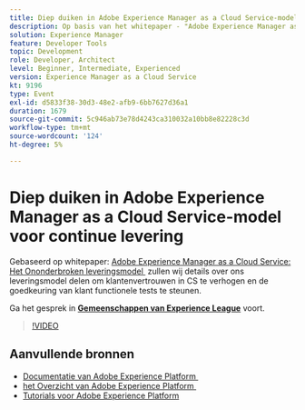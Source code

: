```yaml
---
title: Diep duiken in Adobe Experience Manager as a Cloud Service-model voor continue levering
description: Op basis van het whitepaper - "Adobe Experience Manager as a Cloud Service - Continuous delivery model" zullen we details over ons leveringsmodel delen om het vertrouwen van klanten in CS te vergroten en de goedkeuring van functionele tests van klanten te ondersteunen.
solution: Experience Manager
feature: Developer Tools
topic: Development
role: Developer, Architect
level: Beginner, Intermediate, Experienced
version: Experience Manager as a Cloud Service
kt: 9196
type: Event
exl-id: d5833f38-30d3-48e2-afb9-6bb7627d36a1
duration: 1679
source-git-commit: 5c946ab73e78d4243ca310032a10bb8e82228c3d
workflow-type: tm+mt
source-wordcount: '124'
ht-degree: 5%

---
```


# Diep duiken in Adobe Experience Manager as a Cloud Service-model voor continue levering

Gebaseerd op whitepaper: [&#x200B; Adobe Experience Manager as a Cloud Service: Het Ononderbroken leveringsmodel &#x200B;](https://fieldreadiness-adobe.highspot.com/items/5ea322e1c714336c23b32599?mkt_tok=eyJpIjoiWlRRNE1qQXlObVV3T0dFNCIsInQiOiJTckVtS1RtWjNCcExxQ3JPYWQ4bENhXC9DNVNRZ0tnNU83MVkraCtaN1NWbUlWU1wvWmJMejY2XC9FYkhBS1gwdjJleHpSY3ZoREJmXC9oanJRTFkzeEplXC9xK1o0TTBvd096b1wvT3BidEMwUGlYMDQxXC91WUk5K2l1ZE83MHV5amhlSkwifQ%3D%3D#1) zullen wij details over ons leveringsmodel delen om klantenvertrouwen in CS te verhogen en de goedkeuring van klant functionele tests te steunen.

Ga het gesprek in **[Gemeenschappen van Experience League &#x200B;](https://adobe.ly/3i9XWo8)** voort.

>[!VIDEO](https://video.tv.adobe.com/v/337720/?quality=12&learn=on&hidetitle=true)

## Aanvullende bronnen

- [&#x200B; Documentatie van Adobe Experience Platform &#x200B;](https://experienceleague.adobe.com/docs/experience-platform.html?lang=nl-NL)
- [&#x200B; het Overzicht van Adobe Experience Platform &#x200B;](https://experienceleague.adobe.com/docs/experience-platform/landing/home.html?lang=nl-NL)
- [Tutorials voor Adobe Experience Platform](https://experienceleague.adobe.com/docs/platform-learn/tutorials/overview.html?lang=nl)
